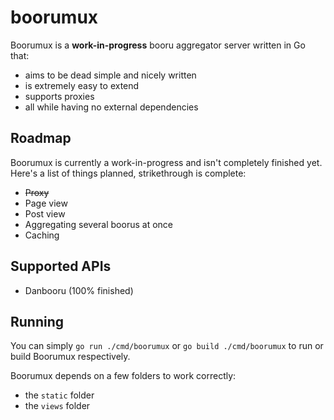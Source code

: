 # boorumux

Boorumux is a **work-in-progress** booru aggregator server written in Go that:

- aims to be dead simple and nicely written
- is extremely easy to extend
- supports proxies
- all while having no external dependencies

## Roadmap

Boorumux is currently a work-in-progress and isn't completely finished yet.
Here's a list of things planned, strikethrough is complete:

- ~~Proxy~~
- Page view
- Post view
- Aggregating several boorus at once
- Caching

## Supported APIs

- Danbooru (100% finished)

## Running

You can simply `go run ./cmd/boorumux` or `go build ./cmd/boorumux` to run or
build Boorumux respectively.

Boorumux depends on a few folders to work correctly:

- the `static` folder
- the `views` folder

